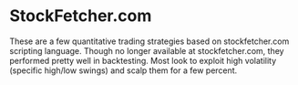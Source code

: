 # StockFetcher.com
These are a few quantitative trading strategies based on stockfetcher.com scripting language.  Though no longer available at stockfetcher.com, they performed pretty well in backtesting.  Most look to exploit high volatility (specific high/low swings) and scalp them for a few percent.
